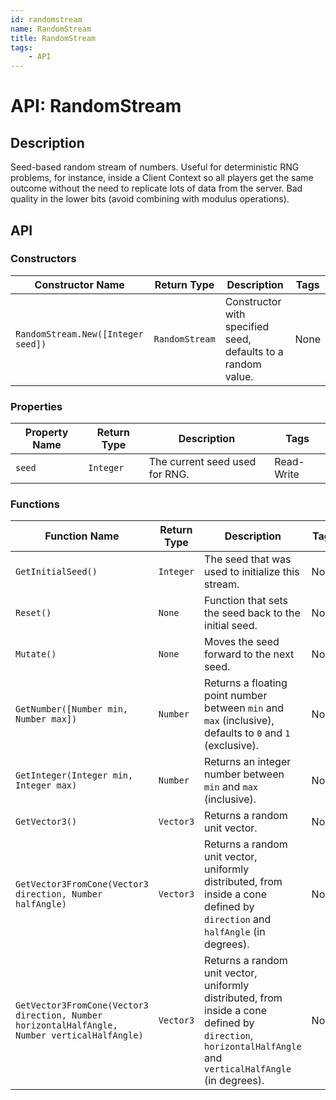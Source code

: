 ```yaml
---
id: randomstream
name: RandomStream
title: RandomStream
tags:
    - API
---
```


# API: RandomStream

## Description

Seed-based random stream of numbers. Useful for deterministic RNG problems, for instance, inside a Client Context so all players get the same outcome without the need to replicate lots of data from the server. Bad quality in the lower bits (avoid combining with modulus operations).

## API

### Constructors

| Constructor Name | Return Type | Description | Tags |
| ----------- | ----------- | ----------- | ---- |
| `RandomStream.New([Integer seed])` | `RandomStream` | Constructor with specified seed, defaults to a random value. | None |

### Properties

| Property Name | Return Type | Description | Tags |
| -------- | ----------- | ----------- | ---- |
| `seed` | `Integer` | The current seed used for RNG. | Read-Write |

### Functions

| Function Name | Return Type | Description | Tags |
| -------- | ----------- | ----------- | ---- |
| `GetInitialSeed()` | `Integer` | The seed that was used to initialize this stream. | None |
| `Reset()` | `None` | Function that sets the seed back to the initial seed. | None |
| `Mutate()` | `None` | Moves the seed forward to the next seed. | None |
| `GetNumber([Number min, Number max])` | `Number` | Returns a floating point number between `min` and `max` (inclusive), defaults to `0` and `1` (exclusive). | None |
| `GetInteger(Integer min, Integer max)` | `Number` | Returns an integer number between `min` and `max` (inclusive). | None |
| `GetVector3()` | `Vector3` | Returns a random unit vector. | None |
| `GetVector3FromCone(Vector3 direction, Number halfAngle)` | `Vector3` | Returns a random unit vector, uniformly distributed, from inside a cone defined by `direction` and `halfAngle` (in degrees). | None |
| `GetVector3FromCone(Vector3 direction, Number horizontalHalfAngle, Number verticalHalfAngle)` | `Vector3` | Returns a random unit vector, uniformly distributed, from inside a cone defined by `direction`, `horizontalHalfAngle` and `verticalHalfAngle` (in degrees). | None |

